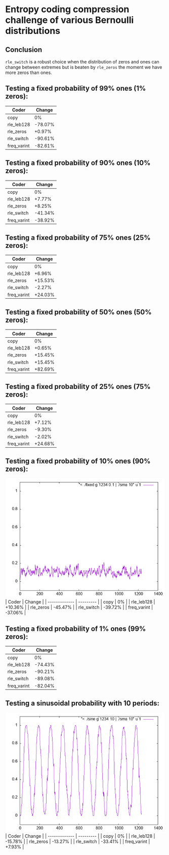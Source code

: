 # Entropy coding compression challenge of various Bernoulli distributions

## Conclusion
`rle_switch` is a robust choice when the distribution of zeros and ones can change between extremes but is beaten by `rle_zeros` the moment we have more zeros than ones.

## Testing a fixed probability of 99% ones (1% zeros):
| Coder         | Change    |
| ------------- | --------- |
| copy          | 0%        |
| rle_leb128    | -78.07%   |
| rle_zeros     | +0.97%    |
| rle_switch    | -90.61%   |
| freq_varint   | -82.61%   |

## Testing a fixed probability of 90% ones (10% zeros):
| Coder         | Change    |
| ------------- | --------- |
| copy          | 0%        |
| rle_leb128	| +7.77%	|
| rle_zeros 	| +8.25%	|
| rle_switch	| -41.34%	|
| freq_varint	| -38.92%	|

## Testing a fixed probability of 75% ones (25% zeros):
| Coder         | Change    |
| ------------- | --------- |
| copy          | 0%        |
| rle_leb128	| +6.96%	|
| rle_zeros 	| +15.53%	|
| rle_switch	| -2.27%	|
| freq_varint	| +24.03%	|

## Testing a fixed probability of 50% ones (50% zeros):
| Coder         | Change    |
| ------------- | --------- |
| copy          | 0%        |
| rle_leb128	| +0.65%	|
| rle_zeros 	| +15.45%	|
| rle_switch	| +15.45%	|
| freq_varint	| +82.69%	|

## Testing a fixed probability of 25% ones (75% zeros):
| Coder         | Change    |
| ------------- | --------- |
| copy          | 0%        |
| rle_leb128	| +7.12%	|
| rle_zeros 	| -9.30%	|
| rle_switch	| -2.02%	|
| freq_varint	| +24.68%	|

## Testing a fixed probability of 10% ones (90% zeros):
![./fixed g 1234 0.1 | ./sma 10](fixed.png)
| Coder         | Change    |
| ------------- | --------- |
| copy          | 0%        |
| rle_leb128	| +10.36%	|
| rle_zeros 	| -45.47%	|
| rle_switch	| -39.72%	|
| freq_varint	| -37.06%	|

## Testing a fixed probability of 1% ones (99% zeros):
| Coder         | Change    |
| ------------- | --------- |
| copy          | 0%        |
| rle_leb128	| -74.43%	|
| rle_zeros 	| -90.21%	|
| rle_switch	| -89.08%	|
| freq_varint	| -82.04%	|

## Testing a sinusoidal probability with 10 periods:
![./sine g 1234 10 | ./sma 10](sine.png)
| Coder         | Change    |
| ------------- | --------- |
| copy          | 0%        |
| rle_leb128	| -15.78%	|
| rle_zeros 	| -13.27%	|
| rle_switch	| -33.41%	|
| freq_varint	| +7.93%	|
